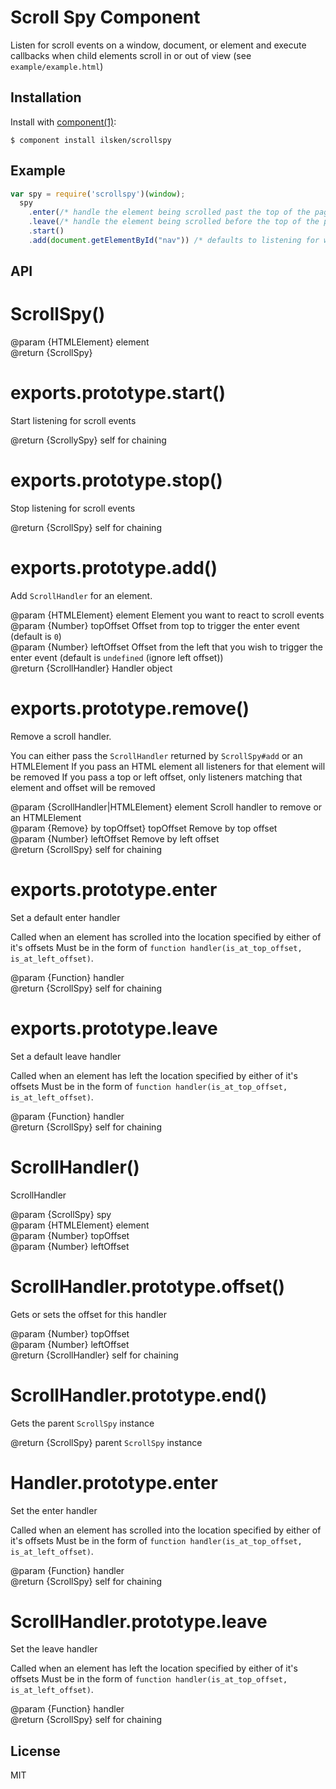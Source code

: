 # Scroll Spy Component

  Listen for scroll events on a window, document, or element and execute callbacks when child elements scroll in or out of view (see `example/example.html`)

## Installation

  Install with [component(1)](http://component.io):

    $ component install ilsken/scrollspy

## Example
```javascript
var spy = require('scrollspy')(window);
  spy
    .enter(/* handle the element being scrolled past the top of the page (offset <= 0) */)
    .leave(/* handle the element being scrolled before the top of the page (offset > 0)*/ )
    .start() 
    .add(document.getElementById("nav")) /* defaults to listening for when the element is at the top of the page (topOffset: 0)*/
```
## API

# ScrollSpy()

@param {HTMLElement} element    
@return {ScrollSpy}     

# exports.prototype.start()

Start listening for scroll events

@return {ScrollySpy}  self for chaining   

# exports.prototype.stop()

Stop listening for scroll events

@return {ScrollSpy}  self for chaining   

# exports.prototype.add()

Add `ScrollHandler` for an element.

@param {HTMLElement} element Element you want to react to scroll events   
@param {Number} topOffset Offset from top to trigger the enter event (default is `0`)   
@param {Number} leftOffset Offset from the left that you wish to trigger the enter event (default is `undefined` (ignore left offset))   
@return {ScrollHandler}  Handler object   

# exports.prototype.remove()

Remove a scroll handler.

You can either pass the `ScrollHandler` returned by `ScrollSpy#add` or an HTMLElement
If you pass an HTML element all listeners for that element will be removed
If you pass a top or left offset, only listeners matching that element and offset will be removed

@param {ScrollHandler|HTMLElement} element Scroll handler to remove or an HTMLElement   
@param {Remove} by topOffset} topOffset Remove by top offset   
@param {Number} leftOffset Remove by left offset   
@return {ScrollSpy}  self for chaining   

# exports.prototype.enter

Set a default enter handler

Called when an element has scrolled into the location specified by either of it's offsets
Must be in the form of `function handler(is_at_top_offset, is_at_left_offset)`. 

@param {Function} handler    
@return {ScrollSpy}  self for chaining   

# exports.prototype.leave

Set a default leave handler

Called when an element has left the location specified by either of it's offsets
Must be in the form of `function handler(is_at_top_offset, is_at_left_offset)`. 

@param {Function} handler    
@return {ScrollSpy}  self for chaining   

# ScrollHandler()

ScrollHandler

@param {ScrollSpy} spy    
@param {HTMLElement} element    
@param {Number} topOffset    
@param {Number} leftOffset    

# ScrollHandler.prototype.offset()

Gets or sets the offset for this handler

@param {Number} topOffset    
@param {Number} leftOffset    
@return {ScrollHandler}  self for chaining   

# ScrollHandler.prototype.end()

Gets the parent `ScrollSpy` instance

@return {ScrollSpy}  parent `ScrollSpy` instance   

# Handler.prototype.enter

Set the enter handler

Called when an element has scrolled into the location specified by either of it's offsets
Must be in the form of `function handler(is_at_top_offset, is_at_left_offset)`. 

@param {Function} handler    
@return {ScrollSpy}  self for chaining   

# ScrollHandler.prototype.leave

Set the leave handler

Called when an element has left the location specified by either of it's offsets
Must be in the form of `function handler(is_at_top_offset, is_at_left_offset)`. 

@param {Function} handler    
@return {ScrollSpy}  self for chaining   


## License

  MIT
